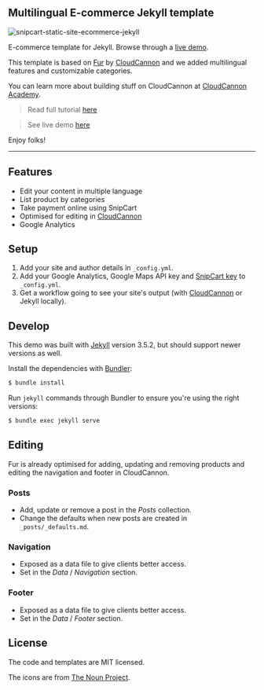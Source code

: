 ## Multilingual E-commerce Jekyll template

![snipcart-static-site-ecommerce-jekyll](https://snipcart.com/media/204103/cloudcannon.png)

E-commerce template for Jekyll. Browse through a [live demo](https://turquoise-rook.cloudvent.net).

This template is based on [Fur](https://github.com/CloudCannon/fur-jekyll-template) by [CloudCannon](http://cloudcannon.com/) and we added multilingual features and customizable categories.

You can learn more about building stuff on CloudCannon at [CloudCannon Academy](https://learn.cloudcannon.com/).

> Read full tutorial [here](https://snipcart.com/blog/cms-jekyll-cloud-cannon-multilingual)

> See live demo [here](https://snipcart.github.io/demo-cloudcannon/)

Enjoy folks!

***

## Features

* Edit your content in multiple language
* List product by categories
* Take payment online using SnipCart
* Optimised for editing in [CloudCannon](http://cloudcannon.com/)
* Google Analytics

## Setup

1. Add your site and author details in `_config.yml`.
2. Add your Google Analytics, Google Maps API key and [SnipCart key](https://snipcart.com/) to `_config.yml`.
3. Get a workflow going to see your site's output (with [CloudCannon](https://app.cloudcannon.com/) or Jekyll locally).

## Develop

This demo was built with [Jekyll](http://jekyllrb.com/) version 3.5.2, but should support newer versions as well.

Install the dependencies with [Bundler](http://bundler.io/):

~~~bash
$ bundle install
~~~

Run `jekyll` commands through Bundler to ensure you're using the right versions:

~~~bash
$ bundle exec jekyll serve
~~~

## Editing

Fur is already optimised for adding, updating and removing products and editing the navigation and footer in CloudCannon.

### Posts

* Add, update or remove a post in the *Posts* collection.
* Change the defaults when new posts are created in `_posts/_defaults.md`.

### Navigation

* Exposed as a data file to give clients better access.
* Set in the *Data* / *Navigation* section.

### Footer

* Exposed as a data file to give clients better access.
* Set in the *Data* / *Footer* section.

## License

The code and templates are MIT licensed.

The icons are from [The Noun Project](https://thenounproject.com/).
